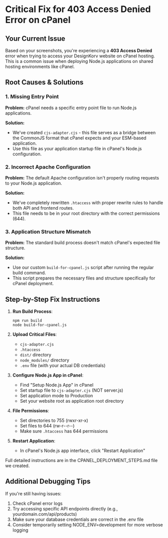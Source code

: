 # Critical Fix for 403 Access Denied Error on cPanel

## Your Current Issue

Based on your screenshots, you're experiencing a **403 Access Denied** error when trying to access your DesignKorv website on cPanel hosting. This is a common issue when deploying Node.js applications on shared hosting environments like cPanel.

## Root Causes & Solutions

### 1. Missing Entry Point

**Problem:** cPanel needs a specific entry point file to run Node.js applications.

**Solution:** 
- We've created `cjs-adapter.cjs` - this file serves as a bridge between the CommonJS format that cPanel expects and your ESM-based application.
- Use this file as your application startup file in cPanel's Node.js configuration.

### 2. Incorrect Apache Configuration

**Problem:** The default Apache configuration isn't properly routing requests to your Node.js application.

**Solution:**
- We've completely rewritten `.htaccess` with proper rewrite rules to handle both API and frontend routes.
- This file needs to be in your root directory with the correct permissions (644).

### 3. Application Structure Mismatch

**Problem:** The standard build process doesn't match cPanel's expected file structure.

**Solution:**
- Use our custom `build-for-cpanel.js` script after running the regular build command.
- This script prepares the necessary files and structure specifically for cPanel deployment.

## Step-by-Step Fix Instructions

1. **Run Build Process**:
   ```
   npm run build
   node build-for-cpanel.js
   ```

2. **Upload Critical Files**:
   - `cjs-adapter.cjs` 
   - `.htaccess`
   - `dist/` directory
   - `node_modules/` directory
   - `.env` file (with your actual DB credentials)

3. **Configure Node.js App in cPanel**:
   - Find "Setup Node.js App" in cPanel
   - Set startup file to `cjs-adapter.cjs` (NOT server.js)
   - Set application mode to Production
   - Set your website root as application root directory

4. **File Permissions**:
   - Set directories to 755 (rwxr-xr-x)
   - Set files to 644 (rw-r--r--)
   - Make sure `.htaccess` has 644 permissions

5. **Restart Application**:
   - In cPanel's Node.js app interface, click "Restart Application"

Full detailed instructions are in the CPANEL_DEPLOYMENT_STEPS.md file we created.

## Additional Debugging Tips

If you're still having issues:

1. Check cPanel error logs
2. Try accessing specific API endpoints directly (e.g., yourdomain.com/api/products)
3. Make sure your database credentials are correct in the .env file
4. Consider temporarily setting NODE_ENV=development for more verbose logging